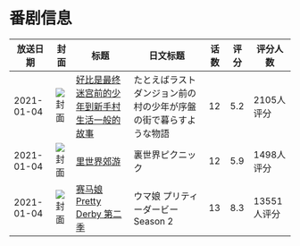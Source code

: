# 番剧信息

|放送日期|封面|标题|日文标题|话数|评分|评分人数|
|---|---|---|---|---|---|---|
|2021-01-04|![封面](https://lain.bgm.tv/pic/cover/c/98/e5/293193_39LES.jpg)|[好比是最终迷宫前的少年到新手村生活一般的故事](https://bangumi.tv/subject/293193)|たとえばラストダンジョン前の村の少年が序盤の街で暮らすような物語|12|5.2|2105人评分|
|2021-01-04|![封面](https://lain.bgm.tv/pic/cover/c/e6/f6/301601_G0X56.jpg)|[里世界郊游](https://bangumi.tv/subject/301601)|裏世界ピクニック|12|5.9|1498人评分|
|2021-01-04|![封面](https://lain.bgm.tv/pic/cover/c/1c/6b/315574_tLgrT.jpg)|[赛马娘 Pretty Derby 第二季](https://bangumi.tv/subject/315574)|ウマ娘 プリティーダービー Season 2|13|8.3|13551人评分|
